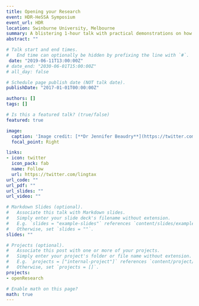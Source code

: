```yaml
---
title: Opening your Research
event: HDR-HeSSA Symposium
event_url: HDR
location: Swinburne University, Melbourne
summary: A blistering 1-hour talk with practical demonstrations on how to make your research more open. 
abstract: ""

# Talk start and end times.
#   End time can optionally be hidden by prefixing the line with `#`.
 date: "2019-06-11T13:00:00Z"
# date_end: "2030-06-01T15:00:00Z"
# all_day: false

# Schedule page publish date (NOT talk date).
publishDate: "2017-01-01T00:00:00Z"

authors: []
tags: []

# Is this a featured talk? (true/false)
featured: true

image:
  caption: 'Image credit: [**Dr Jennifer Beaudry**](https://twitter.com/drjbeaudry/status/1138355919304060929)'
  focal_point: Right

links:
- icon: twitter
  icon_pack: fab
  name: Follow
  url: https://twitter.com/lingtax
url_code: ""
url_pdf: ""
url_slides: ""
url_video: ""

# Markdown Slides (optional).
#   Associate this talk with Markdown slides.
#   Simply enter your slide deck's filename without extension.
#   E.g. `slides = "example-slides"` references `content/slides/example-slides.md`.
#   Otherwise, set `slides = ""`.
slides: ""

# Projects (optional).
#   Associate this post with one or more of your projects.
#   Simply enter your project's folder or file name without extension.
#   E.g. `projects = ["internal-project"]` references `content/project/deep-learning/index.md`.
#   Otherwise, set `projects = []`.
projects:
- openResearch

# Enable math on this page?
math: true
---
```

